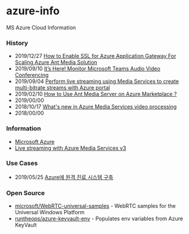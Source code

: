 # azure-info
MS Azure Cloud Information



### History
- 2019/12/27 [How to Enable SSL for Azure Application Gateway For Scaling Azure Ant Media Solution](https://antmedia.io/ssl-for-azure-app-gateway-for-scaling-azure-ant-media/)
- 2019/09/10 [It’s Here! Monitor Microsoft Teams Audio Video Conferencing](https://www.exoprise.com/2019/09/10/monitor-microsoft-teams-audio-video-conferencing/)
- 2019/09/04 [Perform live streaming using Media Services to create multi-bitrate streams with Azure portal](https://docs.microsoft.com/en-us/azure/media-services/previous/media-services-portal-creating-live-encoder-enabled-channel)
- 2019/02/10 [How to Use Ant Media Server on Azure Marketplace ?](https://antmedia.io/how-to-use-ant-media-server-on-azure-marketplace/)
- 2019/00/00
- 2018/10/17 [What's new in Azure Media Services video processing](https://azure.microsoft.com/en-us/blog/what-s-new-in-azure-media-services-video-processing/)
- 2018/00/00


### Information
- [Microsoft Azure](https://azure.microsoft.com/en-us/)
- [Live streaming with Azure Media Services v3](https://docs.microsoft.com/en-us/azure/media-services/latest/live-streaming-overview)


### Use Cases
- 2019/05/25 [Azure에 원격 진료 시스템 구축](https://docs.microsoft.com/ko-kr/azure/architecture/example-scenario/apps/telehealth-system)



### Open Source
- [microsoft/WebRTC-universal-samples](https://github.com/microsoft/WebRTC-universal-samples) - WebRTC samples for the Universal Windows Platform
- [runtheops/azure-keyvault-env](https://github.com/runtheops/azure-keyvault-env) - Populates env variables from Azure KeyVault

